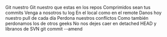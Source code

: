 Git nuestro
Git nuestro que estas en los repos Comprimidos sean tus commits
Venga a nosotros tu log
En el local como en el remote
Danos hoy nuestro pull de cada día
Perdona nuestros conflictos
Como también perdonamos los de otros geeks No nos dejes caer en detached HEAD
y líbranos de SVN
git commit --amend
